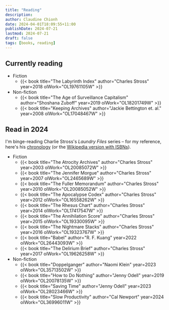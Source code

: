 ```yaml
---
title: "Reading"
description:
author: Claudine Chionh
date: 2024-04-01T18:09:55+11:00
publishDate: 2024-07-21
lastmod: 2024-07-21
draft: false
tags: [books, reading]
---
```


## Currently reading

* Fiction
    * {{< book title="The Labyrinth Index" author="Charles Stross" year=2018 olWork="OL19761105W" >}}
* Non-fiction
    * {{< book title="The Age of Surveillance Capitalism" author="Shoshana Zuboff" year=2019 olWork="OL18201749W" >}}
    * {{< book title="Keeping Archives" author="Jackie Bettington et. al." year=2008 olWork="OL17048467W" >}}

## Read in 2024

I'm binge-reading Charlie Stross's *Laundry Files* series – for my reference, here's his [chronology](https://www.antipope.org/charlie/blog-static/2020/10/the-laundry-files-an-updated-c.html) (or the [Wikipedia version with ISBNs](https://en.wikipedia.org/wiki/Charles_Stross_bibliography#The_Laundry_Files)).

* Fiction
    * {{< book title="The Atrocity Archives" author="Charles Stross" year=2003 olWork="OL20085072W" >}}
    * {{< book title="The Jennifer Morgue" author="Charles Stross" year=2007 olWork="OL2465689W" >}}
    * {{< book title="The Fuller Memorandum" author="Charles Stross" year=2010 olWork="OL20085052W" >}}
    * {{< book title="The Apocalypse Codex" author="Charles Stross" year=2012 olWork="OL16558262W" >}}
    * {{< book title="The Rhesus Chart" author="Charles Stross" year=2014 olWork="OL17417547W" >}}
    * {{< book title="The Annihilation Score" author="Charles Stross" year=2015 olWork="OL19330095W" >}}
    * {{< book title="The Nightmare Stacks" author="Charles Stross" year=2016 olWork="OL19323767W" >}}
    * {{< book title="Babel" author="R. F. Kuang" year=2022 olWork="OL26443093W" >}}
    * {{< book title="The Delirium Brief" author="Charles Stross" year=2017 olWork="OL19626258W" >}}
* Non-fiction
    * {{< book title="Doppelganger" author="Naomi Klein" year=2023 olWork="OL35713502W" >}}
    * {{< book title="How to Do Nothing" author="Jenny Odell" year=2019 olWork="OL20078135W" >}}
    * {{< book title="Saving Time" author="Jenny Odell" year=2023 olWork="OL28023466W" >}}
    * {{< book title="Slow Productivity" author="Cal Newport" year=2024 olWork="OL36996011W" >}}

<!-- :vim set textwidth=0: -->

